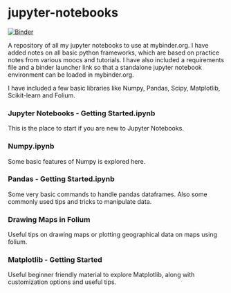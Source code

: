 # jupyter-notebooks

[![Binder](https://mybinder.org/badge.svg)](https://mybinder.org/v2/gh/tanbirsohail/jupyter-notebooks/master)

A repository of all my jupyter notebooks to use at mybinder.org. I have added notes on all basic python frameworks, which are based on practice notes from various moocs and tutorials. I have also included a requirements file and a binder launcher link so that a standalone jupyter notebook environment can be loaded in mybinder.org.

I have included a few basic libraries like Numpy, Pandas, Scipy, Matplotlib, Scikit-learn and Folium.

### Jupyter Notebooks - Getting Started.ipynb
This is the place to start if you are new to Jupyter Notebooks.

### Numpy.ipynb
Some basic features of Numpy is explored here.

### Pandas - Getting Started.ipynb
Some very basic commands to handle pandas dataframes. Also some commonly used tips and tricks to manipulate data.

### Drawing Maps in Folium
Useful tips on drawing maps or plotting geographical data on maps using folium.

### Matplotlib - Getting Started
Useful beginner friendly material to explore Matplotlib, along with customization options and useful tips.
